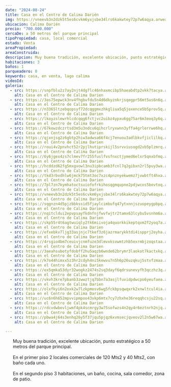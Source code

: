 ```yaml
---
date: "2024-08-24"
title: Casa en el Centro de Calima Darién
img: https://vneevb3n2dzk5t5es6cvkm6yxjsbe34lrs6kakwtey72p7w6aqya.arweave.ar/q0hKh23Q8q7PpJeFVTPYumQSb4uMvKAq0yY_p_7eBDA
ubicacion: Calima Darién
precio: "700.000.000"
cercaDe: a 50 metros del parque principal
tipoPropiedad: casa, local comercial
estado: Venta
areaPropiedad:
areaConstruida:
descripcion: Muy buena tradición, excelente ubicación, punto estratégico a 50 metros del parque principal. En el primer piso 2 locales comerciales de 120 Mts2 y 40 Mts2, con baño cada uno. En el segundo piso 3 habitaciones, un baño, cocina, sala comedor, zona de patio.
habitaciones: 3
baños: 1
parqueadero: 0
keywords: casa, en venta, lago calima
videoId: 
galeria:
  - src: https://snpfblu2z7ay2njt4dg7lc46nhaxmcibp5haeabdtp2vkk7tacya.arweave.ar/k15QrprPwY01M-DN9YueacF2CQF_TgIAI5v1VSvzALA
    alt: Casa en el Centro de Calima Darien
  - src: https://3os75epwck3nv4fhgbvfdu5n4d6dkyznkrjsqegpr56mt5us6n6q.arweave.ar/26X-kfYSttrwpzBqUdOt4Pw1Yy1UUygQz498yfaS830
    alt: Casa en el Centro de Calima Darien
  - src: https://n3365ltzebqopsyf72dcqggmxzhkgliua5q5joxence5b5prov5q.arweave.ar/bvfurnkgYOfLBf6GKBjMvk6jLRQHYdS65GiJ0PXxdXs
    alt: Casa en el Centro de Calima Darien
  - src: https://lkoyzslewrhlcdcqqg6fctjvc2uibz4ypxu6gg75ar6m3eoq3y6q.arweave.ar/Wp2MyWS0TrEMUIG8UU01FqiA55h96eMb_QR8zZHQ3j0
    alt: Casa en el Centro de Calima Darien
  - src: https://67kowzdczrtsd3m5u3ndcu6qihcrlryxwnn3yffa4grlerrwe6hq.arweave.ar/99TrZGLMZyHtnabaMVPQQcUVxxezW7wUoOGiskY2J48
    alt: Casa en el Centro de Calima Darien
  - src: https://qjxnjsg2z6gbtp2hiw3adwsa66f4cj7enuou3adlbkvfjiclilkq.arweave.ar/gm7UyNrPjBm_R0W2AdpA94vBJ-RtHU2AawqqVKBLQtU
    alt: Casa en el Centro de Calima Darien
  - src: https://roui4v2pnvhct52r2pjlhutiprskijl5srvviusogd2vb5plzmrq.arweave.ar/i6iOV09tTin3UdPSs9JofGSkJX2Ua1RSTjD1UPXryyM
    alt: Casa en el Centro de Calima Darien
  - src: https://6y6jgex4zs7clmev7fr255fuslfvsfnxctjymed6elxr5qnxbfmq.arweave.ar/9jyTEvzMviWwlfljrvS0kstZFbcU04YQfiLvHsG3CVk
    alt: Casa en el Centro de Calima Darien
  - src: https://hcddzd62fg5mxgvowl3nu3ipbcamb3fcnl7q2gibxn2rl5puy3wa.arweave.ar/OIY8j9opusuarrL22m0PCIDA7KJq_w0ZAbt1FfX0xuw
    alt: Casa en el Centro de Calima Darien
  - src: https://tkd3rbvdhlw6jmck75tmt3oc7xzc4pnznyekwemz7jvwbtft4hxa.arweave.ar/moe4hqM67eSwSv9mye3C_fIuPbluCKsRmfprYMyz4e4
    alt: Casa en el Centro de Calima Darien
  - src: https://7pl7zn7kymhatoctsuiofofrkihosqgmqupne2pdjwcos5bevtoq.arweave.ar/-9f8t-rDDgm4U5UQ4rixUg7pQMyFHtJp402E6XQkrN0
    alt: Casa en el Centro de Calima Darien
  - src: https://vneevb3n2dzk5t5es6cvkm6yxjsbe34lrs6kakwtey72p7w6aqya.arweave.ar/q0hKh23Q8q7PpJeFVTPYumQSb4uMvKAq0yY_p_7eBDA
    alt: Casa en el Centro de Calima Darien
  - src: https://sqgnzn4d5pjzbbkssid5fjaylcimbufq47ytxnnjszuopeygpbpq.arweave.ar/lAzct4Pr05CFUpIH0qQYWJDA0LDn8Tu1qZZo55MGeF8
    alt: Casa en el Centro de Calima Darien
  - src: https://nqitcldui2epvpsayfkdnfnjfwvfwjtr2tamx63lcybu5vsnhm6a.arweave.ar/bBExLHRGiPq-QMFUNpWpLapbJnHUwMv7axYDTtZNOzw
    alt: Casa en el Centro de Calima Darien
  - src: https://skp55r4t6agtwuiqly2tk6miivoja4quorkkikeptqvm2f2yoq7a.arweave.ar/kp_ex5PwDTtREF41NXmIRVyQchR0VKQoj5wqzRdYdD4
    alt: Casa en el Centro de Calima Darien
  - src: https://efxebkv7ljg33asjnjc7tkef3z6jazrmarykktdi4ispprj2eyha.arweave.ar/IW5Aqr9aTb2CSWpF-aiF3nyQZiwEcKVMaOIk98U6Jg4
    alt: Casa en el Centro de Calima Darien
  - src: https://4rsgio4bm7ceuivjcnmfuze3dlmvxksvwmtzhb5exrmbjzoqstaa.arweave.ar/5GRkO4FnxEoiqRNYWmSbGtlbqlWzJ5OHpLxYFOXQlMA
    alt: Casa en el Centro de Calima Darien
  - src: https://3aeahsubotyfdobff2hu5aqzb6wnde62brymr3laokot7kactxkq.arweave.ar/2AgDyoF08FG4JS6PToIZD6zRk9oMcMjtYHKdP6gCndU
    alt: Casa en el Centro de Calima Darien
  - src: https://k7o44himxx5z3hr2cdyh4ni5kewvu7n5h6p26uzqkuj5stvfzmaa.arweave.ar/V93OHQy9-52eOhDwfjUdUS1afb0_n69TMFUT2U6lywA
    alt: Casa en el Centro de Calima Darien
  - src: https://ex5qmka53dyr32wogkz2474s2sq3dayf6qdrsunevyfh3qczhz3q.arweave.ar/JfsGKB3Y8R3qzjKzrn-S1KGxgwX0BxlRpK4KfcBZPnc
    alt: Casa en el Centro de Calima Darien
  - src: https://vkvh3kre7pbanb3zwwztjq7bbn7a3asjlfuvidpdwcpo6yeufaea.arweave.ar/qqp9qiT7wgaHebWzNMPhC34NgklZaVQN47Ce72CUKAg
    alt: Casa en el Centro de Calima Darien
  - src: https://olxfkyi6n2oxk2w7lzkpmosv6wg5fckbpsqwqxrk2xnwltcul4ia.arweave.ar/cu5VYR5unXVq315U9jpV9Y3SiUF8oWheKtXbZcxUXxA
    alt: Casa en el Centro de Calima Darien
  - src: https://uc6n6h652mpvvipmpoo43xkp6mtx7cy7zhxhe36reqqhcsju22sq.arweave.ar/oLzfH93TH1qh7Hudzd1P8yd_ix_J7nJv0SQgcUk01qU
    alt: Casa en el Centro de Calima Darien
  - src: https://rdcvdwbevljwmf4pk4scmrgy3w75sofwzs4n2qy4r6eztnrh2njq.arweave.ar/iMVR2CSq02YXj1ckJkTY3b_ZOLbMuN1DHI-JmbYn01M
    alt: Casa en el Centro de Calima Darien
  - src: https://pbwa4j64s3enhq26y5f37jqu5pjqz6xvmsecjqveov2l2n5w67wa.arweave.ar/eGwOJ9yWyNPDXsdLv6YU69MM-vVkiCTCpHV0vTe29-w
    alt: Casa en el Centro de Calima Darien
  
---
```

<ul>
Muy buena tradición, excelente ubicación, punto estratégico a 50 metros del parque principal. <br><br>
En el primer piso 2 locales comerciales de 120 Mts2 y 40 Mts2, con baño cada uno.<br><br>
En el segundo piso 3 habitaciones, un baño, cocina, sala comedor, zona de patio.<br><br>
</ul>